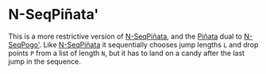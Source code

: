 # N-SeqPiñata'

This is a more restrictive version of [N-SeqPiñata](N-SeqPiñata.md), and the [Piñata](Piñata.md) dual to [N-SeqPogo'](N-SeqPogo'.md). Like [N-SeqPiñata](N-SeqPiñata.md) it sequentially chooses jump lengths `L` and drop points `P` from a list of length `N`, but it has to land on a candy after the last jump in the sequence.

